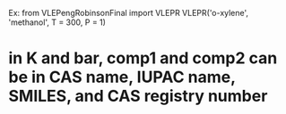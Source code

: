 Ex: 
from VLEPengRobinsonFinal import VLEPR
VLEPR('o-xylene', 'methanol', T = 300, P = 1) 
# in K and bar, comp1 and comp2 can be in CAS name, IUPAC name, SMILES, and CAS registry number
